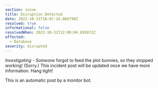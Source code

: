 ```yaml
---
section: issue
title: Disruption Detected
date: 2022-10-31T18:07:24.866790Z
resolved: true
informational: false
resolvedWhen: 2022-10-31T12:00:04.692872Z
affected:
  - Database
severity: disrupted
---
```

*Investigating* - _Someone_ forgot to feed the plot bunnies, so they stopped working! (Sorry.) This incident post will be updated once we have more information. Hang tight!

This is an automatic post by a monitor bot.
        